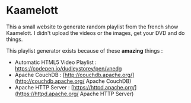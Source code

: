 # Kaamelott

This a small website to generate random playlist from the french show Kaamelott.
I didn't upload the videos or the images, get your DVD and do things.

This playlist generator exists because of these **amazing** things :
* Automatic HTML5 Video Playlist : https://codepen.io/dudleystorey/pen/vnedg
* Apache CouchDB : [http://couchdb.apache.org/](http://couchdb.apache.org/ Apache CouchDB)
* Apache HTTP Server : [https://httpd.apache.org/](https://httpd.apache.org/ Apache HTTP Server)
